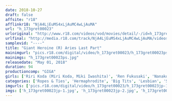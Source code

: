 ```yaml
---
date: 2018-10-27
draft: false
affsite: "r18"
afflinkr18: "NjA4LjEuMS4xLjAuMC4wLjAuMA"
url: "h_173gret00023"
urloriginal: "http://www.r18.com/videos/vod/movies/detail/-/id=h_173gret00023"
urlfinal: "http://media.r18.com/track/NjA4LjEuMS4xLjAuMC4wLjAuMA/videos/vod/movies/detail/-/id=h_173gret00023"
samplevid: "----"
title: "Giant Heroine (R) Aries Last Part"
mainimgurl: "pics.r18.com/digital/video/h_173gret00023/h_173gret00023ps.jpg"
mainimgs: "h_173gret00023ps.jpg"
releasedate: "May 01, 2018"
duration: 94
productioncomp: "GIGA"
girls: ['Riri Koda (Miri Koda, Miki Iwashita)', 'Ren Fukusaki', 'Nanako Tsukishima']
categories: ['Ropes & Ties', 'Hermaphrodite', 'Big Tits', 'Lesbian', 'Special Effects']
imgurls: ['pics.r18.com/digital/video/h_173gret00023/h_173gret00023jp-1.jpg', 'pics.r18.com/digital/video/h_173gret00023/h_173gret00023jp-2.jpg', 'pics.r18.com/digital/video/h_173gret00023/h_173gret00023jp-3.jpg', 'pics.r18.com/digital/video/h_173gret00023/h_173gret00023jp-4.jpg', 'pics.r18.com/digital/video/h_173gret00023/h_173gret00023jp-5.jpg', 'pics.r18.com/digital/video/h_173gret00023/h_173gret00023jp-6.jpg', 'pics.r18.com/digital/video/h_173gret00023/h_173gret00023jp-7.jpg', 'pics.r18.com/digital/video/h_173gret00023/h_173gret00023jp-8.jpg', 'pics.r18.com/digital/video/h_173gret00023/h_173gret00023jp-9.jpg', 'pics.r18.com/digital/video/h_173gret00023/h_173gret00023jp-10.jpg', 'pics.r18.com/digital/video/h_173gret00023/h_173gret00023jp-11.jpg', 'pics.r18.com/digital/video/h_173gret00023/h_173gret00023jp-12.jpg', 'pics.r18.com/digital/video/h_173gret00023/h_173gret00023jp-13.jpg', 'pics.r18.com/digital/video/h_173gret00023/h_173gret00023jp-14.jpg', 'pics.r18.com/digital/video/h_173gret00023/h_173gret00023jp-15.jpg', 'pics.r18.com/digital/video/h_173gret00023/h_173gret00023jp-16.jpg', 'pics.r18.com/digital/video/h_173gret00023/h_173gret00023jp-17.jpg', 'pics.r18.com/digital/video/h_173gret00023/h_173gret00023jp-18.jpg', 'pics.r18.com/digital/video/h_173gret00023/h_173gret00023jp-19.jpg', 'pics.r18.com/digital/video/h_173gret00023/h_173gret00023jp-20.jpg']
imgs: ['h_173gret00023jp-1.jpg', 'h_173gret00023jp-2.jpg', 'h_173gret00023jp-3.jpg', 'h_173gret00023jp-4.jpg', 'h_173gret00023jp-5.jpg', 'h_173gret00023jp-6.jpg', 'h_173gret00023jp-7.jpg', 'h_173gret00023jp-8.jpg', 'h_173gret00023jp-9.jpg', 'h_173gret00023jp-10.jpg', 'h_173gret00023jp-11.jpg', 'h_173gret00023jp-12.jpg', 'h_173gret00023jp-13.jpg', 'h_173gret00023jp-14.jpg', 'h_173gret00023jp-15.jpg', 'h_173gret00023jp-16.jpg', 'h_173gret00023jp-17.jpg', 'h_173gret00023jp-18.jpg', 'h_173gret00023jp-19.jpg', 'h_173gret00023jp-20.jpg']
---
```

